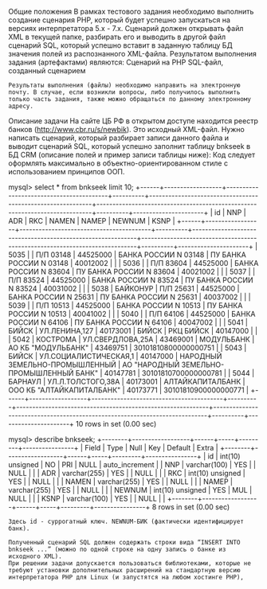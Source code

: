 Общие положения
	В рамках тестового задания необходимо выполнить создание сценария PHP, который будет успешно запускаться на версиях интерпретатора 5.x - 7.x. Сценарий должен открывать файл XML в текущей папке, разбирать его и выводить в другой файл сценарий SQL, который успешно вставит в заданную таблицу БД значения полей из распознанного XML-файла.
 Результатом выполнения задания (артефактами) являются:
Сценарий на PHP
SQL-файл, созданный сценарием

	Результаты выполнения (файлы) необходимо направить на электронную почту. В случае, если возникли вопросы, либо получилось выполнить только часть задания, также можно обращаться по данному электронному адресу.
Описание задачи
	На сайте ЦБ РФ в открытом доступе находится реестр банков (http://www.cbr.ru/s/newbik). Это исходный XML-файл. Нужно написать сценарий, который разбирает записи данного файла и выводит сценарий SQL, который успешно заполнит таблицу bnkseek в БД CRM (описание полей и пример записи таблицы ниже):
	Код следует оформлять максимально в объектно-ориентированном стиле с использованием принципов ООП.

mysql> select * from bnkseek limit 10;
+------+------------------+-----------------------------------------+----------+------------------------------------------------------------+----------------------------------------------------------------------------+----------+----------------------+
| id   | NNP              | ADR                                     | RKC      | NAMEN                                                      | NAMEP                                                                      | NEWNUM   | KSNP                 |
+------+------------------+-----------------------------------------+----------+------------------------------------------------------------+----------------------------------------------------------------------------+----------+----------------------+
| 5035 |                  | П/П 03148                               | 44525000 | БАНКА РОССИИ N 03148                                       | ПУ БАНКА РОССИИ N 03148                                                    | 40012002 |                      |
| 5036 |                  | П/П 83604                               | 44525000 | БАНКА РОССИИ N 83604                                       | ПУ БАНКА РОССИИ N 83604                                                    | 40021002 |                      |
| 5037 |                  | П/П 83524                               | 44525000 | БАНКА РОССИИ N 83524                                       | ПУ БАНКА РОССИИ N 83524                                                    | 40031002 |                      |
| 5038 | БАЙКОНУР         | П/П 25631                               | 44525000 | БАНКА РОССИИ N 25631                                       | ПУ БАНКА РОССИИ N 25631                                                    | 40037002 |                      |
| 5039 |                  | П/П 10513                               | 44525000 | БАНКА РОССИИ N 10513                                       | ПУ БАНКА РОССИИ N 10513                                                    | 40041002 |                      |
| 5040 |                  | П/П 64106                               | 44525000 | БАНКА РОССИИ N 64106                                       | ПУ БАНКА РОССИИ N 64106                                                    | 40047002 |                      |
| 5041 | БИЙСК            | УЛ.ЛЕНИНА,127                           | 40173001 | БИЙСК                                                      | РКЦ БИЙСК                                                                  | 40147000 |                      |
| 5042 | КОСТРОМА         | УЛ.СВЕРДЛОВА,25А                        | 43469001 | МОДУЛЬБАНК                                                 | АО КБ "МОДУЛЬБАНК"                                                         | 43469751 | 30101810800000000751 |
| 5043 | БИЙСК            | УЛ.СОЦИАЛИСТИЧЕСКАЯ,1                   | 40147000 | НАРОДНЫЙ ЗЕМЕЛЬНО-ПРОМЫШЛЕННЫЙ                             | АО "НАРОДНЫЙ ЗЕМЕЛЬНО-ПРОМЫШЛЕННЫЙ БАНК"                                   | 40147781 | 30101810700000000781 |
| 5044 | БАРНАУЛ          | УЛ.Л.ТОЛСТОГО,38А                       | 40173001 | АЛТАЙКАПИТАЛБАНК                                           | ООО КБ "АЛТАЙКАПИТАЛБАНК"                                                  | 40173771 | 30101810900000000771 |
+------+------------------+-----------------------------------------+----------+------------------------------------------------------------+----------------------------------------------------------------------------+----------+----------------------+
10 rows in set (0.00 sec)

mysql> describe bnkseek;
+--------+------------------+------+-----+---------+----------------+
| Field  | Type             | Null | Key | Default | Extra          |
+--------+------------------+------+-----+---------+----------------+
| id     | int(10) unsigned | NO   | PRI | NULL    | auto_increment |
| NNP    | varchar(100)     | YES  |     | NULL    |                |
| ADR    | varchar(255)     | YES  |     | NULL    |                |
| RKC    | int(10) unsigned | YES  |     | NULL    |                |
| NAMEN  | varchar(255)     | YES  |     | NULL    |                |
| NAMEP  | varchar(255)     | YES  |     | NULL    |                |
| NEWNUM | int(10) unsigned | YES  | MUL | NULL    |                |
| KSNP   | varchar(100)     | YES  |     | NULL    |                |
+--------+------------------+------+-----+---------+----------------+
8 rows in set (0.00 sec)

	Здесь id - суррогатный ключ. NEWNUM-БИК (фактически идентифицирует банк).

	Полученный сценарий SQL должен содержать строки вида “INSERT INTO bnkseek ...” (можно по одной строке на одну запись о банке из исходного XML).
	При решении задачи допускается пользоваться библиотеками, которые не требуют установки дополнительных расширений на стандартную версию интерпретатора PHP для Linux (и запустятся на любом хостинге PHP),


